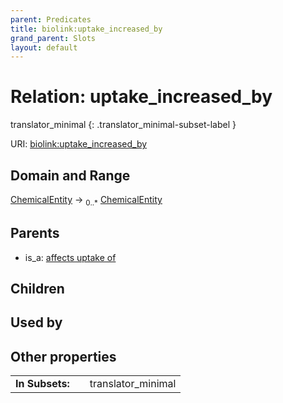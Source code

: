 ```yaml
---
parent: Predicates
title: biolink:uptake_increased_by
grand_parent: Slots
layout: default
---
```


# Relation: uptake_increased_by

translator_minimal
{: .translator_minimal-subset-label }




URI: [biolink:uptake_increased_by](https://w3id.org/biolink/vocab/uptake_increased_by)

## Domain and Range

[ChemicalEntity](ChemicalEntity.md) ->  <sub>0..*</sub> [ChemicalEntity](ChemicalEntity.md)

## Parents

 *  is_a: [affects uptake of](affects_uptake_of.md)

## Children


## Used by


## Other properties

|  |  |  |
| --- | --- | --- |
| **In Subsets:** | | translator_minimal |

